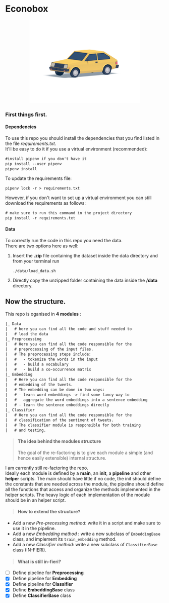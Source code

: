 # Econobox 

<p align="center">
  <img src="https://github.com/GiuliaLanzillotta/Econobox-SA/blob/master/chevrolet_render.jpg" width="350" title="An econobox">
</p>

### First things first.  
#### Dependencies
To use this repo you should install the dependencies that you find listed in the file *requirements.txt*. <br>
It'll be easy to do it if you use a virtual environment (recommended):
``` 
#install pipenv if you don't have it
pip install --user pipenv
pipenv install
```
To update the requirements file: 
``` 
pipenv lock -r > requirements.txt
```
However, if you don't want to set up a virtual environment you can still download the requirements as follows: 
```
# make sure to run this command in the project directory
pip install -r requirements.txt
```

#### Data 
To correctly run the code in this repo you need the data. <br>
There are two options here as well: <br>
1. Insert the **.zip** file containing the dataset inside the data directory and from your terminal run
    ```
    ./data/load_data.sh
    ```
2. Directly copy the unzipped folder containing the data inside the **/data** directory. 


## Now the structure. 
This repo is oganised in **4 modules** : 

    |_ Data 
    |   # here you can find all the code and stuff needed to 
    |   # load the data 
    |_ Preprocessing
    |   # Here you can find all the code responsible for the 
    |   # preprocessing of the input files. 
    |   # The preprocessing steps include: 
    |   #   - tokenize the words in the input
    |   #   - build a vocabulary
    |   #   - build a co-occurrence matrix
    |_ Embedding
    |   # Here you can find all the code responsible for the 
    |   # embedding of the tweets. 
    |   # The embedding can be done in two ways: 
    |   # - learn word embeddings -> find some fancy way to 
    |   #   aggregate the word embeddings into a sentence embedding
    |   # - learn the sentence embeddings directly
    |_ Classifier
    |   # Here you can find all the code responsible for the 
    |   # classification of the sentiment of tweets.
    |   # The classifier module is responsible for both training 
    |   # and testing. 
    
> #### The idea behind the modules structure 
> The goal of the re-factoring is to give each module a 
> simple (and hence easily extensible) internal structure. <br>

I am carrently still re-factoring the repo.
<br>Ideally each 
 module is defined by a **main**, an **init**, a **pipeline** and other
 **helper** scripts. The main should have little if no code, the init should
 define the constants that are needed across the module, the pipeline should
 define all the functions that access and organize the methods implemented
 in the helper scripts. The heavy logic of each implementation of the module
 should be in an helper script. 
 
 > #### How to extend the structure?
- Add a new *Pre-precessing method*: write 
it in a script and make sure to use it in the pipeline. 
- Add a new *Embedding method* : write a new subclass
of ```EmbeddingBase``` class, and implement its ```train_embedding``` 
method. 
- Add a new *Classifier method*: write a new subclass
of ```ClassifierBase``` class (IN-FIERI).

> #### What is still in-fieri? 
- [ ] Define pipeline for **Preprocessing**
- [x] Define pipeline for **Embedding**
- [x] Define pipeline for **Classifier**
- [x] Define **EmbeddingBase** class
- [x] Define **ClassifierBase** class
